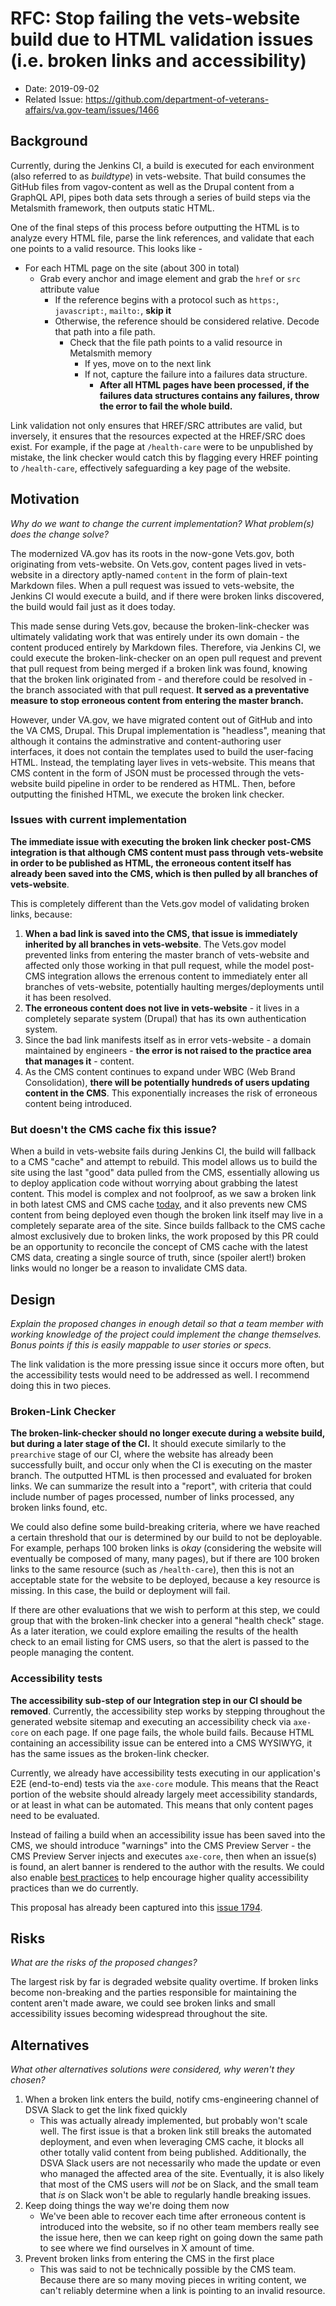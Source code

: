 # RFC: Stop failing the vets-website build due to HTML validation issues (i.e. broken links and accessibility)

- Date: 2019-09-02
- Related Issue: https://github.com/department-of-veterans-affairs/va.gov-team/issues/1466

## Background

Currently, during the Jenkins CI, a build is executed for each environment (also referred to as _buildtype_) in vets-website. That build consumes the GitHub files from vagov-content as well as the Drupal content from a GraphQL API, pipes both data sets through a series of build steps via the Metalsmith framework, then outputs static HTML.

One of the final steps of this process before outputting the HTML is to analyze every HTML file, parse the link references, and validate that each one points to a valid resource. This looks like -

- For each HTML page on the site (about 300 in total)
  - Grab every anchor and image element and grab the `href` or `src` attribute value
    - If the reference begins with a protocol such as `https:`, `javascript:`, `mailto:`, __skip it__
    - Otherwise, the reference should be considered relative. Decode that path into a file path.
      - Check that the file path points to a valid resource in Metalsmith memory
         - If yes, move on to the next link
         - If not, capture the failure into a failures data structure.
             - **After all HTML pages have been processed, if the failures data structures contains any failures, throw the error to fail the whole build.**

Link validation not only ensures that HREF/SRC attributes are valid, but inversely, it ensures that the resources expected at the HREF/SRC does exist. For example, if the page at `/health-care` were to be unpublished by mistake, the link checker would catch this by flagging every HREF pointing to `/health-care`, effectively safeguarding a key page of the website.

## Motivation
_Why do we want to change the current implementation? What problem(s) does the change solve?_

The modernized VA.gov has its roots in the now-gone Vets.gov, both originating from vets-website. On Vets.gov, content pages lived in vets-website in a directory aptly-named `content` in the form of plain-text Markdown files. When a pull request was issued to vets-website, the Jenkins CI would execute a build, and if there were broken links discovered, the build would fail just as it does today. 

This made sense during Vets.gov, because the broken-link-checker was ultimately validating work that was entirely under its own domain - the content produced entirely by Markdown files. Therefore, via Jenkins CI, we could execute the broken-link-checker on an open pull request and prevent that pull request from being merged if a broken link was found, knowing that the broken link originated from - and therefore could be resolved in - the branch associated with that pull request. __It served as a preventative measure to stop erroneous content from entering the master branch.__ 

However, under VA.gov, we have migrated content out of GitHub and into the VA CMS, Drupal. This Drupal implementation is "headless", meaning that although it contains the adminstrative and content-authoring user interfaces, it does not contain the templates used to build the user-facing HTML. Instead, the templating layer lives in vets-website. This means that CMS content in the form of JSON must be processed through the vets-website build pipeline in order to be rendered as HTML. Then, before outputting the finished HTML, we execute the broken link checker.

### Issues with current implementation

__The immediate issue with executing the broken link checker post-CMS integration is that although CMS content must pass through vets-website in order to be published as HTML, the erroneous content itself has already been saved into the CMS, which is then pulled by all branches of vets-website__. 

This is completely different than the Vets.gov model of validating broken links, because:

1. __When a bad link is saved into the CMS, that issue is immediately inherited by all branches in vets-website__. The Vets.gov model prevented links from entering the master branch of vets-website and affected only those working in that pull request, while the model post-CMS integration allows the errenous content to immediately enter all branches of vets-website, potentially haulting merges/deployments until it has been resolved. 
1. __The erroneous content does not live in vets-website__ - it lives in a completely separate system (Drupal) that has its own authentication system. 
1. Since the bad link manifests itself as in error vets-website - a domain maintained by engineers - __the error is not raised to the practice area that manages it__ - content. 
1. As the CMS content continues to expand under WBC (Web Brand Consolidation), __there will be potentially hundreds of users updating content in the CMS__. This exponentially increases the risk of erroneous content being introduced.

### But doesn't the CMS cache fix this issue?
When a build in vets-website fails during Jenkins CI, the build will fallback to a CMS "cache" and attempt to rebuild. This model allows us to build the site using the last "good" data pulled from the CMS, essentially allowing us to deploy application code without worrying about grabbing the latest content. This model is complex and not foolproof, as we saw a broken link in both latest CMS and CMS cache [today](http://jenkins.vfs.va.gov/blue/organizations/jenkins/testing%2Fvets-website/detail/master/5213/pipeline), and it also prevents new CMS content from being deployed even though the broken link itself may live in a completely separate area of the site. Since builds fallback to the CMS cache almost exclusively due to broken links, the work proposed by this PR could be an opportunity to reconcile the concept of CMS cache with the latest CMS data, creating a single source of truth, since (spoiler alert!) broken links would no longer be a reason to invalidate CMS data.

## Design
_Explain the proposed changes in enough detail so that a team member with working knowledge 
of the project could implement the change themselves. Bonus points if this is easily mappable
to user stories or specs._

The link validation is the more pressing issue since it occurs more often, but the accessibility tests would need to be addressed as well. I recommend doing this in two pieces.

### Broken-Link Checker

__The broken-link-checker should no longer execute during a website build, but during a later stage of the CI.__ It should execute similarly to the `prearchive` stage of our CI, where the website has already been successfully built, and occur only when the CI is executing on the master branch. The outputted HTML is then processed and evaluated for broken links. We can summarize the result into a "report", with criteria that could include number of pages processed, number of links processed, any broken links found, etc. 

We could also define some build-breaking criteria, where we have reached a certain threshold that our is determined by our build to not be deployable. For example, perhaps 100 broken links is _okay_ (considering the website will eventually be composed of many, many pages), but if there are 100 broken links to the same resource (such as `/health-care`), then this is not an acceptable state for the website to be deployed, because a key resource is missing. In this case, the build or deployment will fail.

If there are other evaluations that we wish to perform at this step, we could group that with the broken-link checker into a general "health check" stage. As a later iteration, we could explore emailing the results of the health check to an email listing for CMS users, so that the alert is passed to the people managing the content.

### Accessibility tests

__The accessibility sub-step of our Integration step in our CI should be removed__. Currently, the accessibility step works by stepping throughout the generated website sitemap and executing an accessibility check via `axe-core` on each page. If one page fails, the whole build fails. Because HTML containing an accessibility issue can be entered into a CMS WYSIWYG, it has the same issues as the broken-link checker.

Currently, we already have accessibility tests executing in our application's E2E (end-to-end) tests via the `axe-core` module. This means that the React portion of the website should already largely meet accessibility standards, or at least in what can be automated. This means that only content pages need to be evaluated.

Instead of failing a build when an accessibility issue has been saved into the CMS, we should introduce "warnings" into the CMS Preview Server - the CMS Preview Server injects and executes `axe-core`, then when an issue(s) is found, an alert banner is rendered to the author with the results. We could also enable [best practices](https://www.deque.com/axe/axe-for-web/documentation/api-documentation/) to help encourage higher quality accessibility practices than we do currently. 

This proposal has already been captured into this [issue 1794](https://github.com/department-of-veterans-affairs/va.gov-team/issues/1794).


## Risks
_What are the risks of the proposed changes?_

The largest risk by far is degraded website quality overtime. If broken links become non-breaking and the parties responsible for maintaining the content aren't made aware, we could see broken links and small accessibility issues becoming widespread throughout the site.

## Alternatives
_What other alternatives solutions were considered, why weren't they chosen?_

1. When a broken link enters the build, notify cms-engineering channel of DSVA Slack to get the link fixed quickly
    - This was actually already implemented, but probably won't scale well. The first issue is that a broken link still breaks the automated deployment, and even when leveraging CMS cache, it blocks all other totally valid content from being published. Additionally, the DSVA Slack users are not necessarily who made the update or even who managed the affected area of the site. Eventually, it is also likely that most of the CMS users will _not_ be on Slack, and the small team that _is_ on Slack won't be able to regularly handle breaking issues.
1. Keep doing things the way we're doing them now
    - We've been able to recover each time after erroneous content is introduced into the website, so if no other team members really see the issue here, then we can keep right on going down the same path to see where we find ourselves in X amount of time.
1. Prevent broken links from entering the CMS in the first place
    - This was said to not be technically possible by the CMS team. Because there are so many moving pieces in writing content, we can't reliably determine when a link is pointing to an invalid resource.
